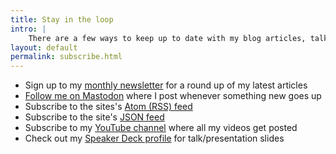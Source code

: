 ```yaml
---
title: Stay in the loop
intro: |
    There are a few ways to keep up to date with my blog articles, talks and videos:
layout: default
permalink: subscribe.html
---
```


- Sign up to my [monthly newsletter](/newsletter/) for a round up of my latest articles
- [Follow me on Mastodon](https://mastodon.social/@tempertemper) where I post whenever something new goes up
- Subscribe to the sites's [Atom (RSS) feed](/feeds/main.xml)
- Subscribe to the site's [JSON feed](/feeds/main.json)
- Subscribe to my [YouTube channel](https://www.youtube.com/tempertemper) where all my videos get posted
- Check out my [Speaker Deck profile](https://speakerdeck.com/tempertemper) for talk/presentation slides
